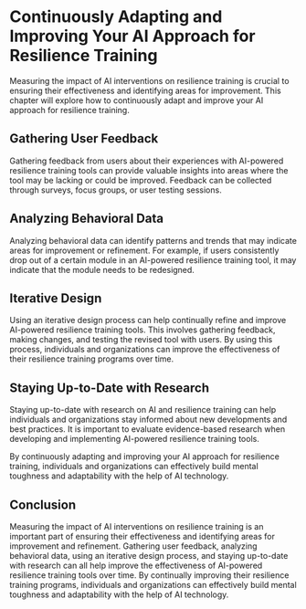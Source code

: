 Continuously Adapting and Improving Your AI Approach for Resilience Training
===================================================================================================================================

Measuring the impact of AI interventions on resilience training is crucial to ensuring their effectiveness and identifying areas for improvement. This chapter will explore how to continuously adapt and improve your AI approach for resilience training.

Gathering User Feedback
-----------------------

Gathering feedback from users about their experiences with AI-powered resilience training tools can provide valuable insights into areas where the tool may be lacking or could be improved. Feedback can be collected through surveys, focus groups, or user testing sessions.

Analyzing Behavioral Data
-------------------------

Analyzing behavioral data can identify patterns and trends that may indicate areas for improvement or refinement. For example, if users consistently drop out of a certain module in an AI-powered resilience training tool, it may indicate that the module needs to be redesigned.

Iterative Design
----------------

Using an iterative design process can help continually refine and improve AI-powered resilience training tools. This involves gathering feedback, making changes, and testing the revised tool with users. By using this process, individuals and organizations can improve the effectiveness of their resilience training programs over time.

Staying Up-to-Date with Research
--------------------------------

Staying up-to-date with research on AI and resilience training can help individuals and organizations stay informed about new developments and best practices. It is important to evaluate evidence-based research when developing and implementing AI-powered resilience training tools.

By continuously adapting and improving your AI approach for resilience training, individuals and organizations can effectively build mental toughness and adaptability with the help of AI technology.

Conclusion
----------

Measuring the impact of AI interventions on resilience training is an important part of ensuring their effectiveness and identifying areas for improvement and refinement. Gathering user feedback, analyzing behavioral data, using an iterative design process, and staying up-to-date with research can all help improve the effectiveness of AI-powered resilience training tools over time. By continually improving their resilience training programs, individuals and organizations can effectively build mental toughness and adaptability with the help of AI technology.
